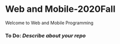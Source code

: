 # Web and Mobile-2020Fall
Welcome to Web and Mobile Programming

### To Do: _Describe about your repo_
